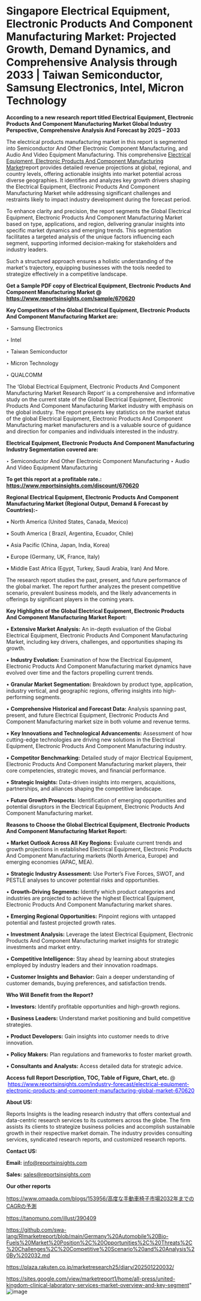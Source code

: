 # Singapore Electrical Equipment, Electronic Products And Component Manufacturing Market: Projected Growth, Demand Dynamics, and Comprehensive Analysis through 2033 | Taiwan Semiconductor, Samsung Electronics, Intel, Micron Technology

<strong>According to a new research report titled Electrical Equipment, Electronic Products And Component Manufacturing Market Global Industry Perspective, Comprehensive Analysis And Forecast by 2025 – 2033</strong>

The electrical products manufacturing market in this report is segmented into Semiconductor And Other Electronic Component Manufacturing, and Audio And Video Equipment Manufacturing. This comprehensive <a href=https://www.reportsinsights.com/sample/670620>Electrical Equipment, Electronic Products And Component Manufacturing Market</a>report provides detailed revenue projections at global, regional, and country levels, offering actionable insights into market potential across diverse geographies. It identifies and analyzes key growth drivers shaping the Electrical Equipment, Electronic Products And Component Manufacturing Market while addressing significant challenges and restraints likely to impact industry development during the forecast period.

To enhance clarity and precision, the report segments the Global Electrical Equipment, Electronic Products And Component Manufacturing Market based on type, applications, and region, delivering granular insights into specific market dynamics and emerging trends. This segmentation facilitates a targeted analysis of the unique factors influencing each segment, supporting informed decision-making for stakeholders and industry leaders.

Such a structured approach ensures a holistic understanding of the market's trajectory, equipping businesses with the tools needed to strategize effectively in a competitive landscape.

<strong>Get a Sample PDF copy of Electrical Equipment, Electronic Products And Component Manufacturing Market </strong><strong>@<a href=https://www.reportsinsights.com/sample/670620 style=color:#0000ff;> https://www.reportsinsights.com/sample/670620</a></strong></font>

<strong>Key Competitors of the Global Electrical Equipment, Electronic Products And Component Manufacturing Market are:</strong>

‣ Samsung Electronics

‣ Intel

‣ Taiwan Semiconductor

‣ Micron Technology

‣ QUALCOMM

The ‘Global Electrical Equipment, Electronic Products And Component Manufacturing Market Research Report’ is a comprehensive and informative study on the current state of the Global Electrical Equipment, Electronic Products And Component Manufacturing Market industry with emphasis on the global industry. The report presents key statistics on the market status of the global Electrical Equipment, Electronic Products And Component Manufacturing market manufacturers and is a valuable source of guidance and direction for companies and individuals interested in the industry.

<strong>Electrical Equipment, Electronic Products And Component Manufacturing Industry Segmentation covered are:</strong>

‣ Semiconductor And Other Electronic Component Manufacturing
‣ Audio And Video Equipment Manufacturing

<strong>To get this report at a profitable rate.: <a href=https://www.reportsinsights.com/discount/670620 style=color:#0000ff;>https://www.reportsinsights.com/discount/670620</a></strong></font>

<strong>Regional Electrical Equipment, Electronic Products And Component Manufacturing Market (Regional Output, Demand &amp; Forecast by Countries):-</strong>

• North America (United States, Canada, Mexico)

• South America ( Brazil, Argentina, Ecuador, Chile)

• Asia Pacific (China, Japan, India, Korea)

• Europe (Germany, UK, France, Italy)

• Middle East Africa (Egypt, Turkey, Saudi Arabia, Iran) And More.

The research report studies the past, present, and future performance of the global market. The report further analyzes the present competitive scenario, prevalent business models, and the likely advancements in offerings by significant players in the coming years.

<strong>Key Highlights of the Global Electrical Equipment, Electronic Products And Component Manufacturing Market Report:</strong>

• <strong>Extensive Market Analysis:</strong> An in-depth evaluation of the Global Electrical Equipment, Electronic Products And Component Manufacturing Market, including key drivers, challenges, and opportunities shaping its growth.

• <strong>Industry Evolution:</strong> Examination of how the Electrical Equipment, Electronic Products And Component Manufacturing market dynamics have evolved over time and the factors propelling current trends.

• <strong>Granular Market Segmentation:</strong> Breakdown by product type, application, industry vertical, and geographic regions, offering insights into high-performing segments.

• <strong>Comprehensive Historical and Forecast Data:</strong> Analysis spanning past, present, and future Electrical Equipment, Electronic Products And Component Manufacturing market size in both volume and revenue terms.

• <strong>Key Innovations and Technological Advancements:</strong> Assessment of how cutting-edge technologies are driving new solutions in the Electrical Equipment, Electronic Products And Component Manufacturing industry.

• <strong>Competitor Benchmarking:</strong> Detailed study of major Electrical Equipment, Electronic Products And Component Manufacturing market players, their core competencies, strategic moves, and financial performance.

• <strong>Strategic Insights:</strong> Data-driven insights into mergers, acquisitions, partnerships, and alliances shaping the competitive landscape.

• <strong>Future Growth Prospects:</strong> Identification of emerging opportunities and potential disruptors in the Electrical Equipment, Electronic Products And Component Manufacturing market.

<strong>Reasons to Choose the Global Electrical Equipment, Electronic Products And Component Manufacturing Market Report:</strong>

• <strong>Market Outlook Across All Key Regions:</strong> Evaluate current trends and growth projections in established Electrical Equipment, Electronic Products And Component Manufacturing markets (North America, Europe) and emerging economies (APAC, MEA).

• <strong>Strategic Industry Assessment:</strong> Use Porter’s Five Forces, SWOT, and PESTLE analyses to uncover potential risks and opportunities.

• <strong>Growth-Driving Segments:</strong> Identify which product categories and industries are projected to achieve the highest Electrical Equipment, Electronic Products And Component Manufacturing market shares.

• <strong>Emerging Regional Opportunities:</strong> Pinpoint regions with untapped potential and fastest projected growth rates.

• <strong>Investment Analysis:</strong> Leverage the latest Electrical Equipment, Electronic Products And Component Manufacturing market insights for strategic investments and market entry.

• <strong>Competitive Intelligence:</strong> Stay ahead by learning about strategies employed by industry leaders and their innovation roadmaps.

• <strong>Customer Insights and Behavior:</strong> Gain a deeper understanding of customer demands, buying preferences, and satisfaction trends.

<strong>Who Will Benefit from the Report?</strong>

• <strong>Investors:</strong> Identify profitable opportunities and high-growth regions.

• <strong>Business Leaders:</strong> Understand market positioning and build competitive strategies.

• <strong>Product Developers:</strong> Gain insights into customer needs to drive innovation.

• <strong>Policy Makers:</strong> Plan regulations and frameworks to foster market growth.

• <strong>Consultants and Analysts:</strong> Access detailed data for strategic advice.
</ul>
<strong>Access full Report Description, TOC, Table of Figure, Chart, etc. </strong>@  <a href=https://www.reportsinsights.com/industry-forecast/electrical-equipment-electronic-products-and-component-manufacturing-global-market-670620 style=color:#0000ff;>https://www.reportsinsights.com/industry-forecast/electrical-equipment-electronic-products-and-component-manufacturing-global-market-670620</a></font>

<strong><strong>About US</strong>:</strong>

Reports Insights is the leading research industry that offers contextual and data-centric research services to its customers across the globe. The firm assists its clients to strategize business policies and accomplish sustainable growth in their respective market domain. The industry provides consulting services, syndicated research reports, and customized research reports.

<strong>Contact US:</strong>

<p class=""""><b>Email:</b> <a href=mailto:info@reportsinsights.com>info@reportsinsights.com</a></p>
<p class=""""><b>Sales:</b> <a href=mailto:sales@reportsinsights.com>sales@reportsinsights.com</a></p>

<strong>Our other reports</strong>

<a href=https://www.omaada.com/blogs/153956/高度な手動車椅子市場2032年までのCAGRの予測>https://www.omaada.com/blogs/153956/高度な手動車椅子市場2032年までのCAGRの予測</a>

<a href=https://tanomuno.com/illust/390409>https://tanomuno.com/illust/390409</a>

<a href=https://github.com/swa-lang/RImarketreport/blob/main/Germany%20Automobile%20Bio-Fuels%20Market%20Position%2C%20Opportunities%2C%20Threats%2C%20Challenges%2C%20Competitive%20Scenario%20and%20Analysis%20By%202032.md>https://github.com/swa-lang/RImarketreport/blob/main/Germany%20Automobile%20Bio-Fuels%20Market%20Position%2C%20Opportunities%2C%20Threats%2C%20Challenges%2C%20Competitive%20Scenario%20and%20Analysis%20By%202032.md</a>

<a href=https://plaza.rakuten.co.jp/marketresearch25/diary/202501220032/>https://plaza.rakuten.co.jp/marketresearch25/diary/202501220032/</a>

<a href=https://sites.google.com/view/marketreport1/home/all-press/united-kingdom-clinical-laboratory-services-market-overview-and-key-segment>https://sites.google.com/view/marketreport1/home/all-press/united-kingdom-clinical-laboratory-services-market-overview-and-key-segment</a>"
![image](https://github.com/user-attachments/assets/89dab73d-712e-40c9-ae69-7a72fa88c6de)
